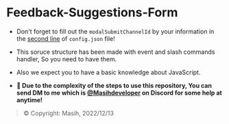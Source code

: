 # Feedback-Suggestions-Form
- Don't forget to fill out the `modalSubmitChannelId` by your information in the [second line](https://github.com/Masihdeveloper/Feedback-Suggestion-Forms/blob/main/config.json#L2) of `config.json` file!
- This soruce structure has been made with event and slash commands handler, So you need to have them.
- Also we expect you to have a basic knowledge about JavaScript.

- **📩 Due to the complexity of the steps to use this repository, You can send DM to me which is [@Masihdeveloper](https://discord.com/users/901765485341859911) on Discord for some help at anytime!**

> © Copyright: Masih, 2022/12/13
